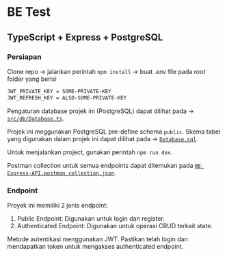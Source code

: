 # BE Test

## TypeScript + Express + PostgreSQL

### Persiapan

Clone repo -> jalankan perintah `npm install` -> buat *.env* file pada *root* folder yang berisi

```bash
JWT_PRIVATE_KEY = SOME-PRIVATE-KEY
JWT_REFRESH_KEY = ALSO-SOME-PRIVATE-KEY
```

Pengaturan database projek ini (PostgreSQL) dapat dilihat pada -> [`src/db/Database.ts`](src/db/Database.ts).

Projek ini meggunakan PostgreSQL pre-define schema `public`. Skema tabel yang digunakan dalam projek ini dapat dilihat pada -> [`Database.sql`](Database.sql).

Untuk menjalankan project, gunakan perintah `npm run dev`.

Postman collection untuk semua endpoints dapat ditemukan pada [`BE-Express-API.postman_collection.json`](BE-Express-API.postman_collection.json).

### Endpoint

Proyek ini memiliki 2 jenis endpoint:

1. Public Endpoint: Digunakan untuk login dan register.
2. Authenticated Endpoint: Digunakan untuk operasi CRUD terkait state.

Metode autentikasi menggunakan JWT.
Pastikan telah login dan mendapatkan token untuk mengakses authenticated endpoint.